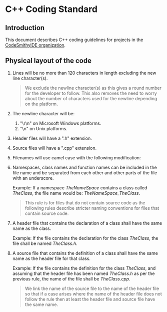 # C++ Coding Standard

## Introduction

This document describes C++ coding guidelines for projects in the [CodeSmithyIDE organization](https://github.com/CodeSmithyIDE).

## Physical layout of the code

1. Lines will be no more than 120 characters in length excluding the new line character(s).

    > We exclude the newline character(s) as this gives a round number for the developer to follow. This also removes the need
    > to worry about the number of characters used for the newline depending on the platform.

1. The newline character will be:
    1. "\r\n" on Microsoft Windows platforms.
    1. "\n" on Unix platforms.

1. Header files will have a ".h" extension.

1. Source files will have a ".cpp" extension.

1. Filenames will use camel case with the following modification:

1. Namespaces, class names and function names can be included in the file name and be separated from each other and other parts
   of the file with an underscore.

    Example:
    If a namespace *TheNameSpace* contains a class called *TheClass*, the file name would be: *TheNameSpace_TheClass*.

    > This rule is for files that do not contain source code as the following rules describe stricter naming conventions for files
    > that contain source code.

1. A header file that contains the declaration of a class shall have the same name as the class.

    Example:
    If the file contains the declaration for the class *TheClass*, the file shall be named *TheClass.h*.

1. A source file that contains the definition of a class shall have the same name as the header file for that class.

    Example:
    If the file contains the definition for the class *TheClass*, and assuming that the header file has been named *TheClass.h* as
    per the previous rule, the name of the file shall be *TheClass.cpp*.

    > We link the name of the source file to the name of the header file so that if a case arises where the name of the header file
    > does not follow the rule then at least the header file and source file have the same name.
